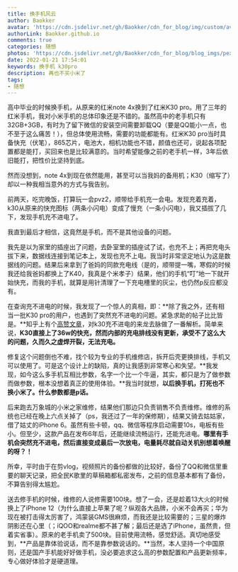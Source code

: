 ```yaml
---
title: 换手机风云
author: Baokker
avatar: 'https://cdn.jsdelivr.net/gh/Baokker/cdn_for_blog/img/custom/avatar.jpg'
authorLink: Baokker.github.io
comments: true
categories: 随想
photos: 'https://cdn.jsdelivr.net/gh/Baokker/cdn_for_blog/blog_imgs/pexels-uğurcan-özmen-8051987.jpg'
date: 2022-01-21 17:54:01
keywords: 换手机 k30pro
description: 再也不买小米了
tags:
- 随想
---
```




高中毕业的时候换手机，从原来的红米note 4x换到了红米K30 pro。用了三年的红米手机，我对小米手机的总体印象还是不错的。虽然高中的老手机只有32GB+3GB，有时为了留下微信的安装空间需要卸载QQ（要是QQ能小一点，也不至于这么痛苦！），但总体使用流畅，需要的功能都能有。红米K30 pro当时具备快充（伏笔），865芯片，电池大，相机功能也不错，颜值也还可，说起各项配置都是能打，买回来也是比较满意的。当时希望能像之前的老手机一样，3年后依旧能打，把性价比坚持到底。

然而没想到，note 4x到现在依然能用，甚至可以当我妈的备用机；K30（缩写了）却以一种我相当意外的方式与我告别。

前两天，吃完晚饭，打算玩一会pvz2，顺带给手机充一会电。发现充着充着，k30从原来的快充图标（两条小闪电）变成了慢充（一条小闪电），我又插拔了几下，发现手机充不进电了。

我直到最后才相信，这竟然是手机，而不是其他设备的问题。

我先是以为家里的插座出了问题，去卧室里的插座试了试，也充不上；再把充电头拔下来，数据线连接到笔记本上，发现也充不上电。我当时非常坚定地认为这是数据线的问题。结果后来拿到了爸妈的同款充电线（是的，顺带提一嘴，寒假的时候我还给我爸妈都换上了K40，我真是个米孝子）结果，他们的手机“叮”地一下就开始快充，而我的手机，就算是用针清理了一下充电槽里的灰尘，也仍然p反应都没有。

在查询充不进电的时候，我发现了一个惊人的真相，即：**除了我之外，还有相当一批K30 pro的用户，也遇到了突然充不进电的问题。紧急求助的帖子比比皆是。**知乎上有个[高赞文章](https://zhuanlan.zhihu.com/p/379228599)，对k30充不进电的来龙去脉做了一番解析。简单来说，**K30直接上了36w的快充，然而内部的充电排线没有更新，承受不了这么大的问题，久而久之虚焊开裂，无法充电。**

修复这个问题倒也不难，找个较为专业的手机维修店，拆开后壳更换排线，手机又可以使用了。可是这个设计上的缺陷，真的让我感到非常寒心和失望。**我发现，如今这么多手机互相比参数，名字一个比一个牛逼，其实，都只是为了做参数而做参数，根本没想着真正的使用体验。**我当时就想，**以后换手机，打死也不换小米了。什么参数都是p话。**

后来跑去万象城的小米之家维修，结果他们那边只负责销售不负责维修。维修的系统也已经在晚上六点关掉了（ps，我还过了一年的保修期），结果又骑去姑姑家，借了姑丈的iPhone 6。虽然有些卡顿，qq、微信等程序启动需要10s，电板有些小。但至少，这款产品在发布6年后，还能继续流畅运行，还能充进电。**哪里有手机会突然充不进电，然后直接变成最后一次放电，电量耗尽就自动关机别想着唤醒的呀？！**

所幸，平时由于在剪vlog，视频照片的备份都做的比较好，备份了QQ和微信里重要的聊天记录，把全民K歌里的草稿箱都私密发布，之前的信息基本都有了备份，不算告别得太尴尬。

送去修手机的时候，维修的人说修需要100块。想了一会，还是趁着13大火的时候换上了iPhone 12（为什么直接上苹果了呢？纵观各大品牌，小米不会再买；华为现在被打击得太厉害了，鸿蒙装GMS很麻烦，而我还是比较需要的；三星的爆炸阴影还在心里（；iQOO和realme都不甚了解；最后还是选了iPhone，虽然贵，但着实省事）。原来的老手机卖了500块。目前使用流畅，感觉舒适。真切地感受到，**产品是靠体验说话，而不是靠参数说话的。**当然，本人坚持一个中国原则，还是国产手机能好好做手机，没必要追求这么高的参数配置和产品更新频率，专心做好体验才是硬道理。
